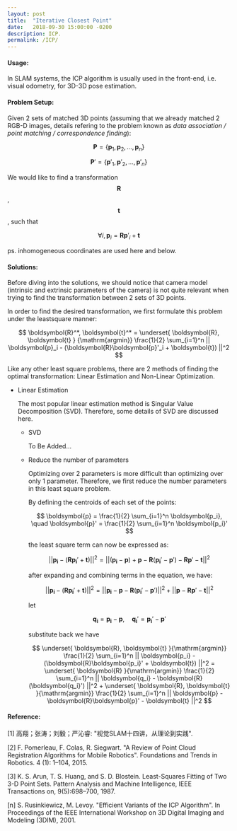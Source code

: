 ```yaml
---
layout: post
title:  "Iterative Closest Point"
date:   2018-09-30 15:00:00 -0200
description: ICP.
permalink: /ICP/
---
```


#### Usage:

  In SLAM systems, the ICP algorithm is usually used in the front-end, i.e. visual odometry, for 3D-3D pose estimation.

#### Problem Setup:

  Given 2 sets of matched 3D points (assuming that we already matched 2 RGB-D images, details refering to the problem known as *data association / point matching / correspondence finding*):

  $$ \boldsymbol{P} = \{\boldsymbol{p}_1, \boldsymbol{p}_2, \dots, \boldsymbol{p}_n\} $$

  $$ \boldsymbol{P}' = \{\boldsymbol{p}'_1, \boldsymbol{p}'_2, \dots, \boldsymbol{p}'_n\} $$

  We would like to find a transformation $$\boldsymbol{R}$$, $$\boldsymbol{t}$$, such that 

  $$ \forall i, \boldsymbol{p}_i = \boldsymbol{R}\boldsymbol{p}'_i + \boldsymbol{t} $$

  ps. inhomogeneous coordinates are used here and below.

#### Solutions:

  Before diving into the solutions, we should notice that camera model (intrinsic and extrinsic parameters of the camera) is not quite relevant when trying to find the transformation between 2 sets of 3D points. 

  In order to find the desired transformation, we first formulate this problem under the leastsquare manner:

  $$ \boldsymbol{R}^*, \boldsymbol{t}^* = \underset{ \boldsymbol{R}, \boldsymbol{t} } {\mathrm{argmin}} \frac{1}{2} \sum_{i=1}^n || \boldsymbol{p}_i - (\boldsymbol{R}\boldsymbol{p}'_i + \boldsymbol{t})  ||^2 $$

  Like any other least square problems, there are 2 methods of finding the optimal transformation: Linear Estimation and Non-Linear Optimization.

  - Linear Estimation

    The most popular linear estimation method is Singular Value Decomposition (SVD). Therefore, some details of SVD are discussed here.

    - SVD

      To Be Added...

    - Reduce the number of parameters

      Optimizing over 2 parameters is more difficult than optimizing over only 1 parameter. Therefore, we first reduce the number parameters in this least square problem.

      By defining the centroids of each set of the points:

      $$ \boldsymbol{p} = \frac{1}{2} \sum_{i=1}^n \boldsymbol{p_i}, \quad \boldsymbol{p}' = \frac{1}{2} \sum_{i=1}^n \boldsymbol{p_i}' $$

      the least square term can now be expressed as:
    
      $$ || \boldsymbol{p_i} - (\boldsymbol{R}\boldsymbol{p_i}' + \boldsymbol{t}) ||^2 = || (\boldsymbol{p_i} - \boldsymbol{p}) + \boldsymbol{p} - \boldsymbol{R}(\boldsymbol{p_i}' - \boldsymbol{p}') - \boldsymbol{R}\boldsymbol{p}' - \boldsymbol{t} ||^2 $$ 

      after expanding and combining terms in the equation, we have:

      $$ || \boldsymbol{p_i} - (\boldsymbol{R}\boldsymbol{p_i}' + \boldsymbol{t}) ||^2 = || \boldsymbol{p_i} - \boldsymbol{p} - \boldsymbol{R}(\boldsymbol{p_i}' - \boldsymbol{p}') ||^2 + || \boldsymbol{p} - \boldsymbol{R}\boldsymbol{p}' - \boldsymbol{t} ||^2 $$

      let

      $$ \boldsymbol{q_i} = \boldsymbol{p_i} - \boldsymbol{p}, \quad \boldsymbol{q_i}' = \boldsymbol{p_i}' - \boldsymbol{p}' $$

      substitute back we have

      $$ \underset{ \boldsymbol{R}, \boldsymbol{t} }{\mathrm{argmin}} \frac{1}{2} \sum_{i=1}^n || \boldsymbol{p_i} - (\boldsymbol{R}\boldsymbol{p_i}' + \boldsymbol{t}) ||^2 = \underset{ \boldsymbol{R} }{\mathrm{argmin}} \frac{1}{2} \sum_{i=1}^n || \boldsymbol{q_i} - \boldsymbol{R}(\boldsymbol{q_i}') ||^2 + \underset{ \boldsymbol{R}, \boldsymbol{t} }{\mathrm{argmin}} \frac{1}{2} \sum_{i=1}^n || \boldsymbol{p} - \boldsymbol{R}\boldsymbol{p}' - \boldsymbol{t} ||^2 $$





#### Reference:

[1] 高翔；张涛；刘毅；严沁睿: "视觉SLAM十四讲，从理论到实践".

[2] F. Pomerleau, F. Colas, R. Siegwart. "A Review of Point Cloud Registration Algorithms for Mobile Robotics". Foundations and Trends in Robotics. 4 (1): 1–104, 2015.

[3] K. S. Arun, T. S. Huang, and S. D. Blostein. Least-Squares Fitting of Two 3-D Point Sets. Pattern Analysis and Machine Intelligence, IEEE Transactions on, 9(5):698–700, 1987.

[n] S. Rusinkiewicz, M. Levoy. "Efficient Variants of the ICP Algorithm". In Proceedings of the IEEE International Workshop on 3D Digital Imaging and Modeling (3DIM), 2001.

